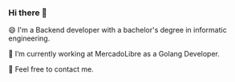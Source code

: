 ### Hi there 👋

😄 I'm a Backend developer with a bachelor's degree in informatic engineering.

🔭 I’m currently working at MercadoLibre as a Golang Developer.

💬 Feel free to contact me.
<!--
**patriciabonaldy/patriciabonaldy** is a ✨ _special_ ✨ repository because its `README.md` (this file) appears on your GitHub profile.

Here are some ideas to get you started:

- 🔭 I’m currently working on ...
- 🌱 I’m currently learning ...
- 👯 I’m looking to collaborate on ...
- 🤔 I’m looking for help with ...
- 💬 Ask me about ...
- 📫 How to reach me: ...
- 😄 Pronouns: ...
- ⚡ Fun fact: ...
-->
